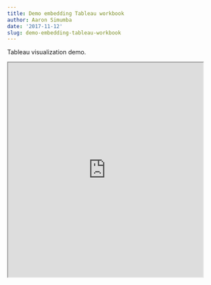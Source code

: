 ```yaml
---
title: Demo embedding Tableau workbook
author: Aaron Simumba
date: '2017-11-12'
slug: demo-embedding-tableau-workbook
---
```

Tableau visualization demo.

<iframe src="https://public.tableau.com/views/CTSchoolDistrictsbyIncomeandGradeLevels2009-13/Sheet1?:showVizHome=no&:embed=true" width="90%" height="500"></iframe>
